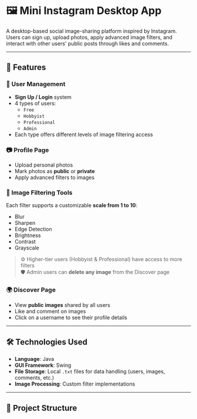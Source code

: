 # 🖼️ Mini Instagram Desktop App

A desktop-based social image-sharing platform inspired by Instagram. Users can sign up, upload photos, apply advanced image filters, and interact with other users' public posts through likes and comments.

---

## 🚀 Features

### 👤 User Management
- **Sign Up / Login** system
- 4 types of users:
  - `Free`
  - `Hobbyist`
  - `Professional`
  - `Admin`
- Each type offers different levels of image filtering access

### 📷 Profile Page
- Upload personal photos
- Mark photos as **public** or **private**
- Apply advanced filters to images

### 🎨 Image Filtering Tools
Each filter supports a customizable **scale from 1 to 10**:
- Blur
- Sharpen
- Edge Detection
- Brightness
- Contrast
- Grayscale

> ⚙️ Higher-tier users (Hobbyist & Professional) have access to more filters  
> 🛡️ Admin users can **delete any image** from the Discover page

### 🌍 Discover Page
- View **public images** shared by all users
- Like and comment on images
- Click on a username to see their profile details

---

## 🛠️ Technologies Used

- **Language**: Java
- **GUI Framework**: Swing
- **File Storage**: Local `.txt` files for data handling (users, images, comments, etc.)
- **Image Processing**: Custom filter implementations

---

## 📁 Project Structure

